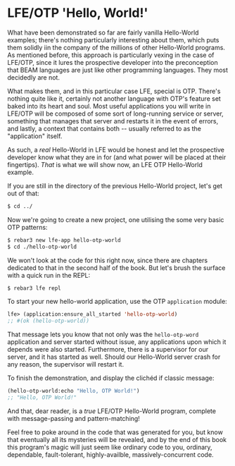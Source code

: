 # LFE/OTP 'Hello, World!'

What have been demonstrated so far are fairly vanilla Hello-World examples; there's nothing particularly interesting about them, which puts them solidly iin the company of the millions of other Hello-World programs. As mentioned before, this approach is particularly vexing in the case of LFE/OTP, since it lures the prospective developer into the preconception that BEAM languages are just like other programming languages. They most decidedly are not.

What makes them, and in this particular case LFE, special is OTP. There's nothing quite like it, certainly not another language with OTP's feature set baked into its heart and soul. Most useful applications you will write in LFE/OTP will be composed of some sort of long-running service or server, something that manages that server and restarts it in the event of errors, and lastly, a context that contains both -- usually referred to as the "application" itself.

As such, a _real_ Hello-World in LFE would be honest and let the prospective developer know what they are in for (and what power will be placed at their fingertips). _That_ is what we will show now, an LFE OTP Hello-World example.

If you are still in the directory of the previous Hello-World project, let's get out of that:

```bash
$ cd ../
```

Now we're going to create a new project, one utilising the some very basic OTP patterns:

```bash
$ rebar3 new lfe-app hello-otp-world
$ cd ./hello-otp-world
```

We won't look at the code for this right now, since there are chapters dedicated to that in the second half of the book. But let's brush the surface with a quick run in the REPL:

```bash
$ rebar3 lfe repl
```

To start your new hello-world application, use the OTP `application` module:

```lisp
lfe> (application:ensure_all_started 'hello-otp-world)
;; #(ok (hello-otp-world))
```

That message lets you know that not only was the `hello-otp-word` application and server started without issue, any applications upon which it depends were also started. Furthermore, there is a supervisor for our server, and it has started as well. Should our Hello-World server crash for any reason, the supervisor will restart it.

To finish the demonstration, and display the clichéd if classic message:

```lisp
(hello-otp-world:echo "Hello, OTP World!")
;; "Hello, OTP World!"
```

And that, dear reader, is a _true_ LFE/OTP Hello-World program, complete with message-passing and pattern-matching!

Feel free to poke around in the code that was generated for you, but know that eventually all its mysteries will be revealed, and by the end of this book this program's magic will just seem like ordinary code to you, ordinary, dependable, fault-tolerant, highly-availble, massively-concurrent code.
